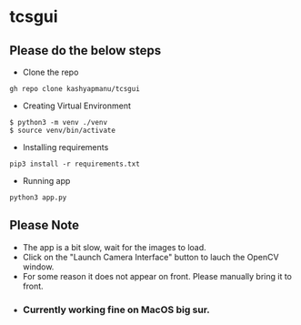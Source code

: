 # tcsgui
## Please do the below steps 
- Clone the repo
```Shell
gh repo clone kashyapmanu/tcsgui
```
- Creating Virtual Environment
```Shell
$ python3 -m venv ./venv
$ source venv/bin/activate
```
- Installing requirements
```Shell
pip3 install -r requirements.txt
```
- Running app
```Shell
python3 app.py
```

## Please Note
- The app is a bit slow, wait for the images to load.
- Click on the "Launch Camera Interface" button to lauch the OpenCV window.
- For some reason it does not appear on front. Please manually bring it to front.
- ### Currently working fine on MacOS big sur.